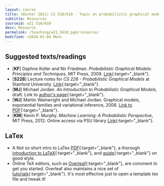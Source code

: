 ```yaml
---
layout: course
title: (Winter 2021) CS 510/610 - Topic on probabilistic graphical models
subtitle: Resources
courseid: w21 510/610
desc: Resource
permalink: /teaching/w21_5610_pgm/resource/
modified: <2020-01-04 Mon>
---
```


## Suggested texts/readings
*  [**KF**] Daphne Koller and Nir Friedman. _Probabilistic Graphical Models: 
Principles and Techniques_, MIT Press, 2009. [Link](https://search.library.pdx.edu/permalink/f/p82vj0/CP71125290030001451){:target="_blank"}.
*  [**S228**] Lecture notes for _CS 228 - Probabilistic Graphical Models_ at Stanford University. [Link](https://ermongroup.github.io/cs228-notes/){:target="_blank"}.
*  [**MJ**] Michael Jordan. _An Introduction to Probabilistic Graphical Models_, draft. Link to [author's page](https://people.eecs.berkeley.edu/~jordan/prelims/){:target="_blank"}.
*  [**WJ**] Martin Wainwright and Michael Jordan. Graphical models, exponential families and variational inference, 2008. [Link to PDF](https://people.eecs.berkeley.edu/~wainwrig/Papers/WaiJor08_FTML.pdf){:target="_blank"}.
*  [**KM**] Kevin P. Murphy. _Machine Learning: A Probabilistic Perspective_, MIT Press, 2012. Online access via PSU library [Link](https://search.library.pdx.edu/permalink/f/eqsjiv/TN_cdi_askewsholts_vlebooks_9780262305242){:target="_blank"}.

## LaTex
* A Not so short intro to LaTex [PDF](https://tobi.oetiker.ch/lshort/lshort.pdf){:target="_blank"}, a thorough [introduction to LaTeX](https://en.wikibooks.org/wiki/LaTeX){:target="_blank"}, and [guide](http://www.math.illinois.edu/~ajh/tex/basics.html){:target="_blank"} on good style. 
* Online TeX editors, such as
  [Overleaf](https://www.overleaf.com/){:target="_blank"}, are
  convinent to get you started. Overleaf also maintains a nice set of
  [tutorials](https://www.overleaf.com/learn/latex/Tutorials){:target="_blank"}. It's
  most effective just to open a template tex file and tweak it!
